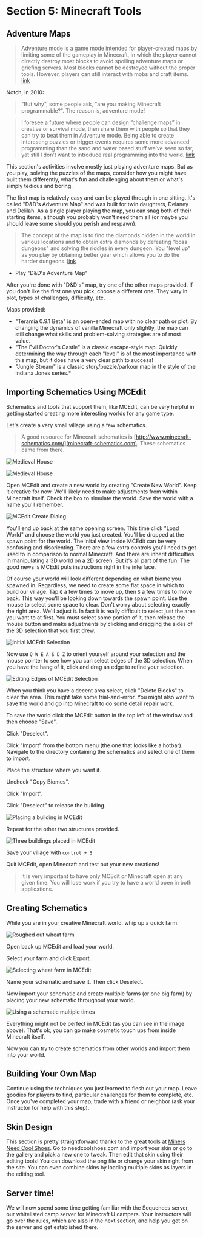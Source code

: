 # Section 5: Minecraft Tools

## Adventure Maps

> Adventure mode is a game mode intended for player-created maps by limiting some of the gameplay in Minecraft, in which the player cannot directly destroy most blocks to avoid spoiling adventure maps or griefing servers. Most blocks cannot be destroyed without the proper tools. However, players can still interact with mobs and craft items. [link](http://minecraft.gamepedia.com/Adventure)

Notch, in 2010:

> "But why", some people ask, "are you making Minecraft programmable?". The reason is, adventure mode!

> I foresee a future where people can design “challenge maps” in creative or survival mode, then share them with people so that they can try to beat them in Adventure mode. Being able to create interesting puzzles or trigger events requires some more advanced programming than the sand and water based stuff we’ve seen so far, yet still I don’t want to introduce real programming into the world. [link](http://notch.tumblr.com/post/779956568/the-rationale-for-redstone)

This section's activities involve mostly just playing adventure maps. But as you play, solving the puzzles of the maps, consider how you might have built them differently, what's fun and challenging about them or what's simply tedious and boring.

The first map is relatively easy and can be played through in one sitting. It's called "D&D's Adventure Map" and was built for twin daughters, Delaney and Delilah. As a single player playing the map, you can snag both of their starting items, although you probably won't need them all (or maybe you should leave some should you perish and respawn).

> The concept of the map is to find the diamonds hidden in the world in various locations and to obtain extra diamonds by defeating "boss dungeons" and solving the riddles in every dungeon. You "level up" as you play by obtaining better gear which allows you to do the harder dungeons. [link](http://www.minecraftforum.net/topic/1775721-childrens-adventure-map/)

* Play "D&D's Adventure Map"

After you're done with "D&D's" map, try one of the other maps provided. If you don't like the first one you pick, choose a different one. They vary in plot, types of challenges, difficulty, etc.

Maps provided:

* "Teramia 0.9.1 Beta" is an open-ended map with no clear path or plot. By changing the dynamics of vanilla Minecraft only slightly, the map can still change what skills and problem-solving strategies are of most value.
* "The Evil Doctor's Castle" is a classic escape-style map. Quickly determining the way through each "level" is of the most importance with this map, but it does have a very clear path to success!
* "Jungle Stream" is a classic story/puzzle/parkour map in the style of the Indiana Jones series.*

## Importing Schematics Using MCEdit

Schematics and tools that support them, like MCEdit, can be very helpful in getting started creating more interesting worlds for any game type.

Let's create a very small village using a few schematics.

> A good resource for Minecraft schematics is [http://www.minecraft-schematics.com/](minecraft-schematics.com). These schematics came from there.

![Medieval House](images/section_3/Small_Medieval_House_08.png)

![Medieval House](images/section_3/Small_Medieval_House_12.png)

Open MCEdit and create a new world by creating "Create New World". Keep it creative for now. We'll likely need to make adjustments from within Minecraft itself. Check the box to simulate the world. Save the world with a name you'll remember.

![MCEdit Create Dialog](images/section_3/mcedit_create_dialog2.png)

You'll end up back at the same opening screen. This time click "Load World" and choose the world you just created. You'll be dropped at the spawn point for the world. The inital view inside MCEdit can be very confusing and disorienting. There are a few extra controls you'll need to get used to in comparison to normal Minecraft. And there are inherit difficulties in manipulating a 3D world on a 2D screen. But it's all part of the fun. The good news is MCEdit puts instructions right in the interface.

Of course your world will look different depending on what biome you spawned in. Regardless, we need to create some flat space in which to build our village. Tap ```Q``` a few times to move up, then ```S``` a few times to move back. This way you'll be looking down towards the spawn point. Use the mouse to select some space to clear. Don't worry about selecting exactly the right area. We'll adjust it. In fact it is really difficult to select just the area you want to at first. You must select some portion of it, then release the mouse button and make adjustments by clicking and dragging the sides of the 3D selection that you first drew.

![Initial MCEdit Selection](images/section_3/mcedit_select_initial.png)

Now use ```Q W E A S D Z``` to orient yourself around your selection and the mouse pointer to see how you can select edges of the 3D selection. When you have the hang of it, click and drag an edge to refine your selection.

![Editing Edges of MCEdit Selection](images/section_3/mcedit_select_edit.png)

When you think you have a decent area select, click "Delete Blocks" to clear the area. This might take some trial-and-error. You might also want to save the world and go into Minecraft to do some detail repair work.

To save the world click the MCEdit button in the top left of the window and then choose "Save".

Click "Deselect".

Click "Import" from the bottom menu (the one that looks like a hotbar). Navigate to the directory containing the schematics and select one of them to import.

Place the structure where you want it.

Uncheck "Copy Biomes".

Click "Import".

Click "Deselect" to release the building.

![Placing a building in MCEdit](images/section_3/mcedit_place_building.png)

Repeat for the other two structures provided.

![Three buildings placed in MCEdit](images/section_3/mcedit_buildings_placed.png)

Save your village with ```control + S```

Quit MCEdit, open Minecraft and test out your new creations!

> It is very important to have only MCEdit *or* Minecraft open at any given time. You will lose work if you try to have a world open in both applications.

## Creating Schematics

While you are in your creative Minecraft world, whip up a quick farm.

![Roughed out wheat farm](images/section_3/mcedit_farm.png)

Open back up MCEdit and load your world.

Select your farm and click Export.

![Selecting wheat farm in MCEdit](images/section_3/mcedit_select_farm.png)

Name your schematic and save it. Then click Deselect.

Now import your schematic and create multiple farms (or one big farm) by placing your new schematic throughout your world.

![Using a schematic multiple times](images/section_3/mcedit_multiple_wheat_farms.png)

Everything might not be perfect in MCEdit (as you can see in the image above). That's ok, you can go make cosmetic touch ups from inside Minecraft itself.

Now you can try to create schematics from other worlds and import them into your world.

## Building Your Own Map

Continue using the techniques you just learned to flesh out your map. Leave goodies for players to find, particular challenges for them to complete, etc. Once you've completed your map, trade with a friend or neighbor (ask your instructor for help with this step).

## Skin Design

This section is pretty straightforward thanks to the great tools at [Miners Need Cool Shoes](http://www.needcoolshoes.com/). Go to needcoolshoes.com and import your skin or go to the gallery and pick a new one to tweak. Then edit that skin using their editing tools! You can download the png file or change your skin right from the site. You can even combine skins by loading multiple skins as layers in the editing tool.

## Server time!

We will now spend some time getting familiar with the Sequences server, our whitelisted camp server for Minecraft U campers. Your instructors will go over the rules, which are also in the next section, and help you get on the server and get established there.
